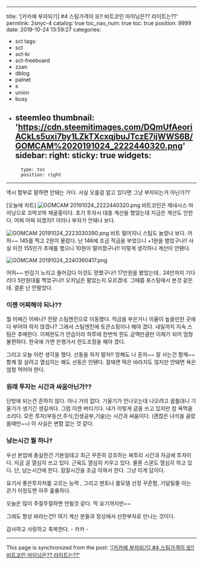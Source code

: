 
---
title: '[카카에 부자되기] #4 스팀가격이 또!!  비트코인 마이닝은?? 라이트는??'
permlink: 2snyc-4
catalog: true
toc_nav_num: true
toc: true
position: 9999
date: 2019-10-24 13:59:27
categories:
- sct
tags:
- sct
- sct-kr
- sct-freeboard
- zzan
- dblog
- palnet
- s
- union
- busy
- steemleo
thumbnail: 'https://cdn.steemitimages.com/DQmUfAeoriACkLs5uxi7by1LZkTXcxqjbuJTczE7ijWWS6B/GOMCAM%2020191024_2222440320.png'
sidebar:
    right:
        sticky: true
widgets:
    -
        type: toc
        position: right
---


역시 함부로 말하면 안돼는 거다.
사실 오를걸 알고 있다면 그냥 부자되는거 아닌가??

[오늘에 차트]
![GOMCAM 20191024_2222440320.png](https://cdn.steemitimages.com/DQmUfAeoriACkLs5uxi7by1LZkTXcxqjbuJTczE7ijWWS6B/GOMCAM%2020191024_2222440320.png)
비트코인은 제네시스 마이닝으로 꼬박꼬박 채굴중이다. 
초기 투자시 대충 계산을 했었는데 지금은 계산도 안한다.
어찌 어찌 되겠지!!  이러니 부자가 안돼나 보다.

![GOMCAM 20191024_2223030390.png](https://cdn.steemitimages.com/DQmbs4FDVnRnau4m6dinG2pyWWCwL5z7Y8bRLnRJqMfvbbD/GOMCAM%2020191024_2223030390.png)
비트 떨어지니 스팀도 놀랐나 보다.
어허~~ 145를 찍고 2원이 올랐다. 
난 146에 조금 적금을 부었으니 +1원을 벌었구나!!
사실 이전 155인가 추매를 했으니 10원이 떨어졌구나!!
이렇게 생각하니 계산이 안됀다. 

![GOMCAM 20191024_2240360417.png](https://cdn.steemitimages.com/DQmUUdHYgrYizexrro4DtCW95Qcze6tXeJZzwRdBAxfAoXx/GOMCAM%2020191024_2240360417.png)

어허~~ 반감기 노리고 들어갔다 이것도 망했구나!! 17만원을 봤었는데.. 
24만까지 기다리다 5만원대를 찍었구나!!
오치님은 팔았는지 모르겠네.  그때쯤 포스팅에서 본것 같은데.
결론 난 안팔았다. 

### 이젠 어찌해야 되나??
뭘 어쩌긴 어쩌나? 전량 스팀엔진으로 이동했다. 
적금을 부은거니 이율이 높을만한 곳에다 부어야 하지 않겠나?
그래서 스팀엔진에 토큰쇼핑이나 해야 겠다. 
내일까지 지속 스팀은 추매한다. 이체한도가 안습이라
하루에 한번씩 한도 금액만큼만 이체가 되어 엄청 불편하다.
한국에 가면 은행가서 한도조정을 해야 겠다. 

그리고 오늘 이런 생각을 했다. 선동을 하지 말자!!
망해도 나 혼자~~ 잘 사는건 함께~~ 
함께 잘 살려고 열심히는 해도 선동은 안됀다.
잘돼면 떡은 바라지도 않지만 안돼면 욕은 엄청 먹어야 한다.

### 원래 투자는 시간과 싸움아닌가??
단방에 되는건 흔하지 않다.  아니 거의 없다. 
기울기가 안나오는데 나오려고 꿈틀대니 기울기가 생기긴 생길꺼다.
그럼 이젠 버티기다. 내가 이렇게 글을 쓰고 있지만 참 욕먹을 소리다.
모든 투자(부동산,주식,인생공부,기술)는 시간과 싸움이다.
(괜찮은 녀석을 골랐을때만~~) 이 사실은 변함 없는 것 같다.

### 남는시간 뭘 하나?
우선 본업에 충실한건 기본일테고 
최근 꾸준히 강조하는 짜투리 시간과 자금에 투자이다.
지금 글 열심히 쓰고 있다. 근육도 열심히 키우고 있다. 
물론 스몬도 열심히 하고 있다.  단, 남는시간에 한다. 
잠잘시간을 조금 아껴서 한다.  그냥 이게 답이다. 

요기서 좋은투자처를 고르는 능력 , 그리고 멘토나 롤모델 선정
꾸준함, 기달릴줄 아는 끈기 이정도면 아주 훌륭하다.

오늘은 많이 주절주절하면 안될것 같다.
딱 요기까지만~~ 

그래도 항상 바라는건!!
여기 계신 분들과 정상에서 선한부자로 만나는 것이다. 

감사하고 사랑하고 축복한다. -  카카 -

- - -

This page is synchronized from the post: ['[카카에 부자되기] #4 스팀가격이 또!!  비트코인 마이닝은?? 라이트는??'](https://steemit.com/@kibumh/2snyc-4)
